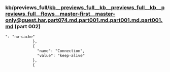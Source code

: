 ### kb/previews_full/kb__previews_full__kb__previews_full__kb__previews_full__flows__master-first__master-only@guest.har.part074.md.part001.md.part001.md.part001.md (part 002)

```md
": "no-cache"
            },
            {
              "name": "Connection",
              "value": "keep-alive"
            },
            {
         
```

```
